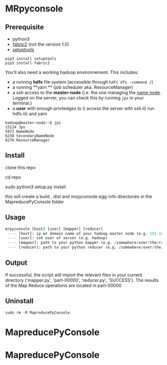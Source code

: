 # MRpyconsole




## Prerequisite

* python3
* [fabric2](http://www.fabfile.org/) (not the version 1.0)
* [setuptools](https://pypi.org/project/setuptools/)

```
pip3 install setuptools
pip3 install fabric2
```
You'll also need a working hadoop environnement. This includes:

* a running **hdfs** file system (accessible through ``` hdfs dfs -command / ```)
* a running **yarn ** (job scheduler aka. ResourceManager)
* a ssh access to the **master-node** (i.e. the one managing the [name node](https://wiki.apache.org/hadoop/NameNode). Logged on the server, you can check this by running ``` jps ``` in your terminal.)
* a **user** with enough priviledges to i) access the server with ssh ii) run hdfs iii) and yarn

```
hadoop@master-node:~$ jps
15124 Jps
5972 NameNode
6238 SecondaryNameNode
8270 ResourceManager
```

## Install

clone this repo

cd repo

sudo python3 setup.py install

this will create a build , dist and mrpyconsole.egg-info directories in the MapreducePyConsole folder

## Usage

```python
mrpyconsole [host] [user] [mapper] [reducer]
 ---- [host]: ip or domain name of your hadoop master node (e.g. 192.168.0.37)
 ---- [user]: ssh user of server (e.g. hadoop)
 ---- [mapper]: path to your python mapper (e.g. /somewhere/over/the/rainbow/mapper.py)
 ---- [reducer]: path to your python reducer (e.g. /somewhere/over/the/rainbow/reducer.py)
```

## Output

If successful, the script will import the relevant files in your current directory ('mapper.py', 'part-00000', 'reducer.py', 'SUCCESS'). The results of the Map Reduce operations are located in part-00000


## Uninstall
```
sudo rm -R MapreducePyConsole
```
# MapreducePyConsole
# MapreducePyConsole
